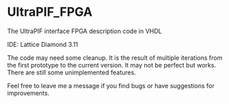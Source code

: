 # UltraPIF_FPGA
The UltraPIF interface FPGA description code in VHDL

IDE: Lattice Diamond 3.11

The code may need some cleanup. It is the result of multiple iterations from the first prototype to the current version. It may not be perfect but works. There are still some unimplemented features.

Feel free to leave me a message if you find bugs or have suggestions for improvements.
